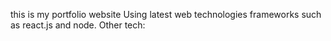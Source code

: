 this is my portfolio website
Using latest web technologies frameworks such as react.js and node.
Other tech:

